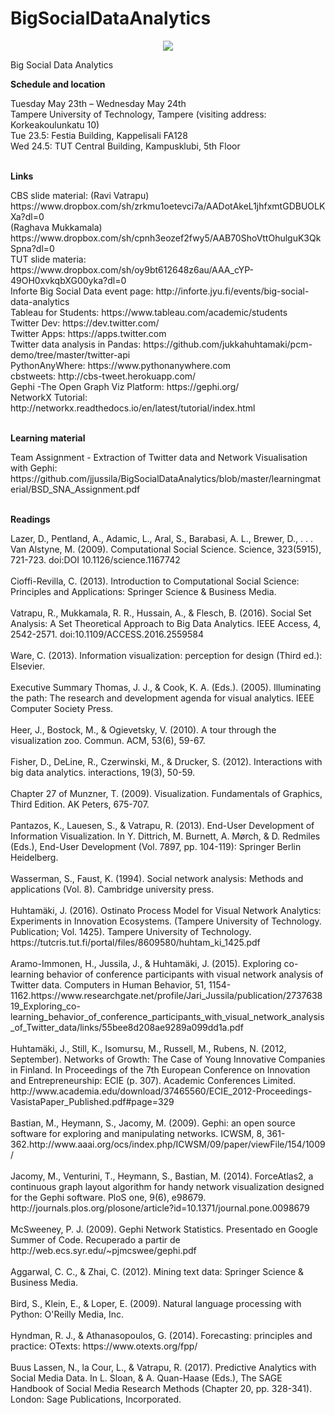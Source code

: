 # BigSocialDataAnalytics

<p align="center">
  <img src="http://inforte.jyu.fi/++theme++inforte_2014/img/logo.jpg"/>
</p>

Big Social Data Analytics

<strong>Schedule and location</strong>
<p>
Tuesday May 23th –  Wednesday May 24th<br>    
Tampere University of Technology, Tampere (visiting address: Korkeakoulunkatu 10)<br>  
Tue 23.5: Festia Building, Kappelisali FA128<br>  
Wed 24.5: TUT Central Building, Kampusklubi, 5th Floor<br>
<br>
</p>

<strong>Links</strong>
<p>
CBS slide material: 
(Ravi Vatrapu) https://www.dropbox.com/sh/zrkmu1oetevci7a/AADotAkeL1jhfxmtGDBUOLKXa?dl=0 <br>
(Raghava Mukkamala) https://www.dropbox.com/sh/cpnh3eozef2fwy5/AAB70ShoVttOhulguK3QkSpna?dl=0<br>
TUT slide materia:
https://www.dropbox.com/sh/oy9bt612648z6au/AAA_cYP-49OH0xvkqbXG00yka?dl=0 <br>
Inforte Big Social Data event page: http://inforte.jyu.fi/events/big-social-data-analytics <br>
Tableau for Students: https://www.tableau.com/academic/students <br>
Twitter Dev: https://dev.twitter.com/ <br>
Twitter Apps: https://apps.twitter.com <br>
Twitter data analysis in Pandas: https://github.com/jukkahuhtamaki/pcm-demo/tree/master/twitter-api <br> 
PythonAnyWhere: https://www.pythonanywhere.com <br>
cbstweets: http://cbs-tweet.herokuapp.com/ <br>
Gephi -The Open Graph Viz Platform: https://gephi.org/ <br>
NetworkX Tutorial: http://networkx.readthedocs.io/en/latest/tutorial/index.html <br>
<br>
</p>

<strong>Learning material</strong>
<p>
Team Assignment - Extraction of Twitter data and Network Visualisation with Gephi: https://github.com/jjussila/BigSocialDataAnalytics/blob/master/learningmaterial/BSD_SNA_Assignment.pdf <br>
<br>
</p>

<strong>Readings</strong>
<p>
Lazer, D., Pentland, A., Adamic, L., Aral, S., Barabasi, A. L., Brewer, D., . . . Van Alstyne, M. (2009). Computational Social Science. Science, 323(5915), 721-723. doi:DOI 10.1126/science.1167742 <br><br>
Cioffi-Revilla, C. (2013). Introduction to Computational Social Science: Principles and Applications: Springer Science & Business Media. <br><br>
Vatrapu, R., Mukkamala, R. R., Hussain, A., & Flesch, B. (2016). Social Set Analysis: A Set Theoretical Approach to Big Data Analytics. IEEE Access, 4, 2542-2571. doi:10.1109/ACCESS.2016.2559584 <br><br>
Ware, C. (2013). Information visualization: perception for design (Third ed.): Elsevier. <br><br>
Executive Summary Thomas, J. J., & Cook, K. A. (Eds.). (2005). Illuminating the path: The research and development agenda for visual analytics. IEEE Computer Society Press. <br><br>
Heer, J., Bostock, M., & Ogievetsky, V. (2010). A tour through the visualization zoo. Commun. ACM, 53(6), 59-67. <br><br>
Fisher, D., DeLine, R., Czerwinski, M., & Drucker, S. (2012). Interactions with big data analytics. interactions, 19(3), 50-59. <br><br>
Chapter 27 of Munzner, T. (2009). Visualization. Fundamentals of Graphics, Third Edition. AK Peters, 675-707. <br><br>
Pantazos, K., Lauesen, S., & Vatrapu, R. (2013). End-User Development of Information Visualization. In Y. Dittrich, M. Burnett, A. Mørch, & D. Redmiles (Eds.), End-User Development (Vol. 7897, pp. 104-119): Springer Berlin Heidelberg. <br><br>
Wasserman, S., Faust, K. (1994). Social network analysis: Methods and applications (Vol. 8). Cambridge university press. <br><br>
Huhtamäki, J. (2016). Ostinato Process Model for Visual Network Analytics: Experiments in Innovation Ecosystems. (Tampere University of Technology. Publication; Vol. 1425). Tampere University of Technology. https://tutcris.tut.fi/portal/files/8609580/huhtam_ki_1425.pdf <br><br>
Aramo-Immonen, H., Jussila, J., & Huhtamäki, J. (2015). Exploring co-learning behavior of conference participants with visual network analysis of Twitter data. Computers in Human Behavior, 51, 1154-1162.https://www.researchgate.net/profile/Jari_Jussila/publication/273763819_Exploring_co-learning_behavior_of_conference_participants_with_visual_network_analysis_of_Twitter_data/links/55bee8d208ae9289a099dd1a.pdf <br><br>
Huhtamäki, J., Still, K., Isomursu, M., Russell, M., Rubens, N. (2012, September). Networks of Growth: The Case of Young Innovative Companies in Finland. In Proceedings of the 7th European Conference on Innovation and Entrepreneurship: ECIE (p. 307). Academic Conferences Limited. http://www.academia.edu/download/37465560/ECIE_2012-Proceedings-VasistaPaper_Published.pdf#page=329 <br><br>
Bastian, M., Heymann, S., Jacomy, M. (2009). Gephi: an open source software for exploring and manipulating networks. ICWSM, 8, 361-362.http://www.aaai.org/ocs/index.php/ICWSM/09/paper/viewFile/154/1009/ <br><br>
Jacomy, M., Venturini, T., Heymann, S., Bastian, M. (2014). ForceAtlas2, a continuous graph layout algorithm for handy network visualization designed for the Gephi software. PloS one, 9(6), e98679. http://journals.plos.org/plosone/article?id=10.1371/journal.pone.0098679 <br><br>
McSweeney, P. J. (2009). Gephi Network Statistics. Presentado en Google Summer of Code. Recuperado a partir de http://web.ecs.syr.edu/~pjmcswee/gephi.pdf<br><br>
Aggarwal, C. C., & Zhai, C. (2012). Mining text data: Springer Science & Business Media. <br><br>
Bird, S., Klein, E., & Loper, E. (2009). Natural language processing with Python: O'Reilly Media, Inc. <br><br>
Hyndman, R. J., & Athanasopoulos, G. (2014). Forecasting: principles and practice: OTexts: https://www.otexts.org/fpp/ <br><br>
Buus Lassen, N., la Cour, L., & Vatrapu, R. (2017). Predictive Analytics with Social Media Data. In L. Sloan, & A. Quan-Haase (Eds.), The SAGE Handbook of Social Media Research Methods (Chapter 20, pp. 328-341). London: Sage Publications, Incorporated.<br><br>
</p>
